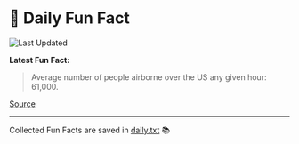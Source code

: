 # 🌟 Daily Fun Fact

![Last Updated](https://img.shields.io/badge/Last_Updated-2025_07_06-blue?style=flat-square)

**Latest Fun Fact:**

> Average number of people airborne over the US any given hour: 61,000.

[Source](http://www.djtech.net/humor/useless_facts.htm)

---

Collected Fun Facts are saved in [daily.txt](daily.txt) 📚
